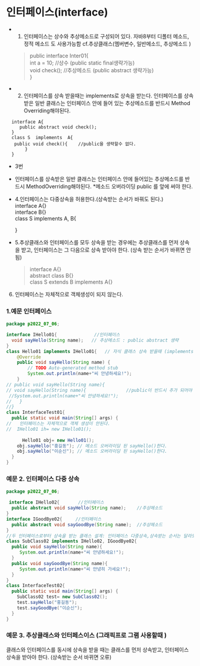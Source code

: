 # 인터페이스(interface)
* 1. 인터페이스는 상수와 추상메소드로 구성되어 있다.
    자바8부터 디폴터 메소드, 정적 메소드 도 사용가능함
   cf.추상클래스(멤버변수, 일반메소드, 추상메소드 )  

   >public interface Inter01{    
      int a = 10; 		//상수 (public static final생략가능)  
      void check();		//추상메소드 (public abstract 생략가능)  
   }
 * 2. 인터페이스를 상속 받을때는 implements로 상속을 받는다.
      인터페이스를 상속받은 일반 클래스는 인터페이스 안에 들어
       있는 추상메소드를 반드시 Method Overriding해야된다.
 ```````````````````````````````````````````````````
   interface A{
      public abstract void check();
   } 
   class S  implements  A{
   	public void check(){  	//public을 생략할수 없다.
        }
   }
``````````````````````````````````````````````````````
* 3번
* 인터페이스를 상속받은 일반 클래스는 인터페이스 안에 들어있는 추상메소드를 반드시  MethodOverriding해야된다.
*메소드 오버라이딩 public 를 앞에 써야 한다.   
* 4.인터페이스는 다중상속을 허용한다.(상속받는 순서가 바꿔도 된다.)  
   interface A{}  
   interface B{}  
   class S implements A, B{

   }
 
* 5.추상클래스와 인터페이스를 모두 상속을 받는 경우에는 추상클래스를 먼저 상속을 받고, 인터페이스는 그 다음으로  상속 받아야 한다. (상속 받는 순서가 바뀌면 안됨)
  > interface A{}  
    abstract class B{}    
    class S extends B implements A{}  

6. 인터페이스는 자체적으로 객체생성이 되지 않는다. 

### 1.예문  인터페이스 
```````````````````````````````````````````````````````````java
package p2022_07_06;

interface IHello01{              //인터페이스 
  void sayHello(String name);   // 추상메소드 : public abstract 생략  
}
class Hello01 implements IHello01{   // 자식 클래스 상속 받을때 (implements)
	@Override
	public void sayHello(String name) {
		// TODO Auto-generated method stub
		System.out.println(name+"씨 안녕하세요!");
	}
// public void sayHello(String name){
// void sayHello(String name){               //public이 반드시 추가 되어야 한다. 
 //System.out.println(name+"씨 안녕하세요!");
//   }
//}
class InterfaceTest01{
  public static void main(String[] args) {
//	 인터페이스는 자체적으로 객체 생성이 안된다.  
//	IHello01 ih= new IHello01(); 	
    
	  Hello01 obj= new Hello01();
    obj.sayHello("홍길동"); // 메소드 오버라이딩 된 sayHello()한다. 
	obj.sayHello("이순신"); // 메소드 오버라이딩 된 sayHello()한다. 
  }   
}

`````````````````````````````````````````````````````````````````
### 예문 2. 인터페이스 다중 상속
````````````````````````````````````````````````````````java
package p2022_07_06;

 interface IHello02{       //인터페이스
  public abstract void sayHello(String name);    //추상메소드 
}
interface IGoodBye02{     //인터페이스 
  public abstract void sayGoodBye(String name);  //추상메소드 
}
//두 인터페이스로부터 상속을 받는 클래스 설계: 인터페이스 다중상속,상속받는 순서는 달라도 된다. 
class SubClass02 implements IHello02, IGoodBye02{
  public void sayHello(String name){
     System.out.println(name+"씨 안녕하세요!");
  }
  public void sayGoodBye(String name){
     System.out.println(name+"씨 안녕히 가세요!");
  }
}
class InterfaceTest02{
  public static void main(String[] args) {
    SubClass02 test= new SubClass02();
    test.sayHello("홍길동");
    test.sayGoodBye("이순신");
  }   
}         
`````````````````````````````````````````````````````````````
### 예문 3. 추상클래스와 인터페스이스  (그래픽프로 그램 사용할때 )
클래스와 인터페이스를 동시에 상속을 받을 때는 클래스를 먼저 상속받고, 
 인터페이스 상속을 받아야 한다. (상속받는 순서 바뀌면 오류)
 `````````````````````````````````````````````